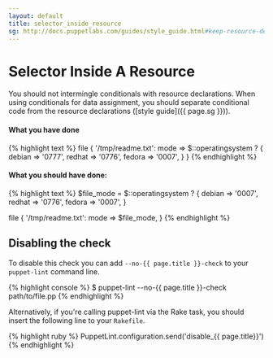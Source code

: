 ```yaml
---
layout: default
title: selector_inside_resource
sg: http://docs.puppetlabs.com/guides/style_guide.html#keep-resource-declarations-simple
---
```


# Selector Inside A Resource

You should not intermingle conditionals with resource declarations. When using
conditionals for data assignment, you should separate conditional code from the
resource declarations ([style guide]({{ page.sg }})).

#### What you have done
{% highlight text %}
file { '/tmp/readme.txt':
  mode => $::operatingsystem ? {
    debian => '0777',
    redhat => '0776',
    fedora => '0007',
  }
}
{% endhighlight %}

#### What you should have done:
{% highlight text %}
$file_mode = $::operatingsystem ? {
  debian => '0007',
  redhat => '0776',
  fedora => '0007',
}

file { '/tmp/readme.txt':
  mode => $file_mode,
}
{% endhighlight %}

## Disabling the check

To disable this check you can add `--no-{{ page.title }}-check` to your
`puppet-lint` command line.

{% highlight console %}
$ puppet-lint --no-{{ page.title }}-check path/to/file.pp
{% endhighlight %}

Alternatively, if you're calling puppet-lint via the Rake task, you should
insert the following line to your `Rakefile`.

{% highlight ruby %}
PuppetLint.configuration.send('disable_{{ page.title}}')
{% endhighlight %}
